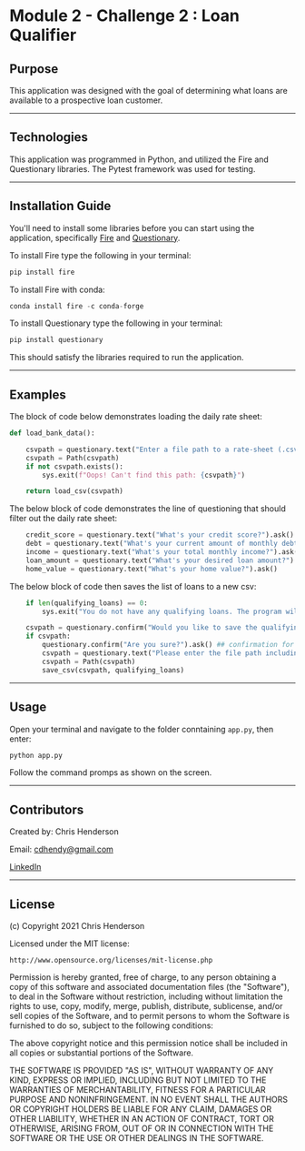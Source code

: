 Module 2 - Challenge 2 : Loan Qualifier
=======================================

## Purpose

This application was designed with the goal of determining what loans are available to a prospective loan customer. 

---

## Technologies

This application was programmed in Python, and utilized the Fire and Questionary libraries. The Pytest framework was used for testing.   

---

## Installation Guide


You'll need to install some libraries before you can start using the application, specifically [Fire](https://google.github.io/python-fire/) and [Questionary](https://pypi.org/project/questionary/). 

To install Fire type the following in your terminal:

```python
pip install fire
```
To install Fire with conda:

```python
conda install fire -c conda-forge
```



To install Questionary type the following in your terminal:

```python
pip install questionary
```

This should satisfy the libraries required to run the application. 


---

## Examples


The block of code below demonstrates loading the daily rate sheet:

```python
def load_bank_data():

    csvpath = questionary.text("Enter a file path to a rate-sheet (.csv):").ask()
    csvpath = Path(csvpath)
    if not csvpath.exists():
        sys.exit(f"Oops! Can't find this path: {csvpath}")

    return load_csv(csvpath)
```

The below block of code demonstrates the line of questioning that should filter out the daily rate sheet:

```python
    credit_score = questionary.text("What's your credit score?").ask()
    debt = questionary.text("What's your current amount of monthly debt?").ask()
    income = questionary.text("What's your total monthly income?").ask()
    loan_amount = questionary.text("What's your desired loan amount?").ask()
    home_value = questionary.text("What's your home value?").ask()
```

The below block of code then saves the list of loans to a new csv:

```python
    if len(qualifying_loans) == 0: 
        sys.exit("You do not have any qualifying loans. The program will now close.") 

    csvpath = questionary.confirm("Would you like to save the qualifying loans to a CSV file?").ask()
    if csvpath:
        questionary.confirm("Are you sure?").ask() ## confirmation for saving the file
        csvpath = questionary.text("Please enter the file path including the name of your file to save your CSV file:").ask()
        csvpath = Path(csvpath)
        save_csv(csvpath, qualifying_loans)
```

---

## Usage

Open your terminal and navigate to the folder conntaining `app.py`, then enter:

```python
python app.py
```

Follow the command promps as shown on the screen. 


---

## Contributors

Created by: Chris Henderson

Email: cdhendy@gmail.com

[LinkedIn](https://www.linkedin.com/in/chris-henderson123/)

---

## License

(c) Copyright 2021 Chris Henderson

Licensed under the MIT license:

    http://www.opensource.org/licenses/mit-license.php

Permission is hereby granted, free of charge, to any person obtaining a copy
of this software and associated documentation files (the "Software"), to deal
in the Software without restriction, including without limitation the rights
to use, copy, modify, merge, publish, distribute, sublicense, and/or sell
copies of the Software, and to permit persons to whom the Software is
furnished to do so, subject to the following conditions:

The above copyright notice and this permission notice shall be included in
all copies or substantial portions of the Software.

THE SOFTWARE IS PROVIDED "AS IS", WITHOUT WARRANTY OF ANY KIND, EXPRESS OR
IMPLIED, INCLUDING BUT NOT LIMITED TO THE WARRANTIES OF MERCHANTABILITY,
FITNESS FOR A PARTICULAR PURPOSE AND NONINFRINGEMENT. IN NO EVENT SHALL THE
AUTHORS OR COPYRIGHT HOLDERS BE LIABLE FOR ANY CLAIM, DAMAGES OR OTHER
LIABILITY, WHETHER IN AN ACTION OF CONTRACT, TORT OR OTHERWISE, ARISING FROM,
OUT OF OR IN CONNECTION WITH THE SOFTWARE OR THE USE OR OTHER DEALINGS IN
THE SOFTWARE.
